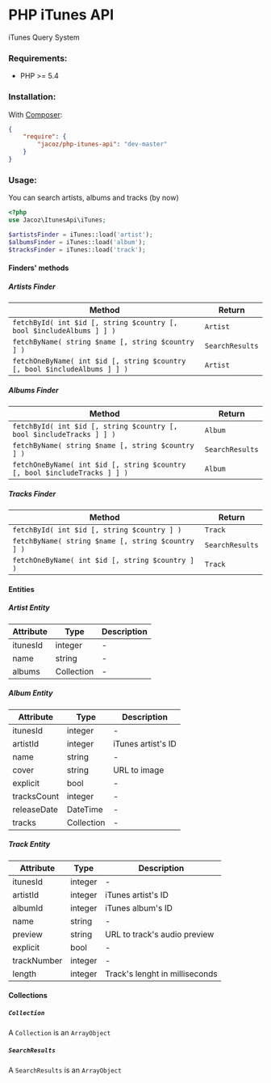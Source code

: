 # PHP iTunes API
iTunes Query System

### Requirements:
- PHP >= 5.4

### Installation:

With [Composer](https://getcomposer.org/):
```json
{
    "require": {
        "jacoz/php-itunes-api": "dev-master"
    }
}
```
### Usage:
You can search artists, albums and tracks (by now)
```php
<?php
use Jacoz\ItunesApi\iTunes;

$artistsFinder = iTunes::load('artist');
$albumsFinder = iTunes::load('album');
$tracksFinder = iTunes::load('track');
```

#### Finders' methods

##### Artists Finder
Method | Return
--- | ---
`fetchById( int $id [, string $country [, bool $includeAlbums ] ] )` | `Artist`
`fetchByName( string $name [, string $country ] )` | `SearchResults`
`fetchOneByName( int $id [, string $country [, bool $includeAlbums ] ] )` | `Artist`

##### Albums Finder
Method | Return
--- | ---
`fetchById( int $id [, string $country [, bool $includeTracks ] ] )` | `Album`
`fetchByName( string $name [, string $country ] )` | `SearchResults`
`fetchOneByName( int $id [, string $country [, bool $includeTracks ] ] )` | `Album`

##### Tracks Finder
Method | Return
--- | ---
`fetchById( int $id [, string $country ] )` | `Track`
`fetchByName( string $name [, string $country ] )` | `SearchResults`
`fetchOneByName( int $id [, string $country ] )` | `Track`

#### Entities

##### Artist Entity
Attribute | Type | Description
--- | --- | ---
itunesId | integer | -
name | string | -
albums | Collection | -

##### Album Entity
Attribute | Type | Description
--- | --- | ---
itunesId | integer | -
artistId | integer | iTunes artist's ID
name | string | -
cover | string | URL to image
explicit | bool | -
tracksCount | integer | -
releaseDate | DateTime | -
tracks | Collection | -

##### Track Entity
Attribute | Type | Description
--- | --- | ---
itunesId | integer | -
artistId | integer | iTunes artist's ID
albumId | integer | iTunes album's ID
name | string | -
preview | string | URL to track's audio preview
explicit | bool | -
trackNumber | integer | -
length | integer | Track's lenght in milliseconds

#### Collections

##### `Collection`
A `Collection` is an `ArrayObject` 

##### `SearchResults`
A `SearchResults` is an `ArrayObject`

